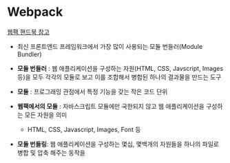 # Webpack

[웹팩 핸드북 참고](https://joshua1988.github.io/webpack-guide/guide.html)

- 최신 프론트엔드 프레임워크에서 가장 많이 사용되는 모듈 번들러(Module Bundler)

- **모듈 번들러** : 웹 애플리케이션을 구성하는 자원(HTML, CSS, Javscript, Images 등)을 모두 각각의 모듈로 보고 이를 조합해서 병합된 하나의 결과물을 만드는 도구

- **모듈** : 프로그래밍 관점에서 특정 기능을 갖는 작은 코드 단위

- **웹팩에서의 모듈** : 자바스크립트 모듈에만 국한되지 않고 웹 애플리케이션을 구성하는 모든 자원을 의미

  - HTML, CSS, Javascript, Images, Font 등

- **모듈 번들링**: 웹 애플리케이션을 구성하는 몇십, 몇백개의 자원들을 하나의 파일로 병합 및 압축 해주는 동작을
